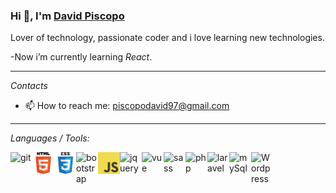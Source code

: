 ### Hi 👋, I'm [David Piscopo](https://github.com/daviddpi)

Lover of technology, passionate coder and i love learning new technologies.

-Now i’m currently learning *React*. </br>

---

*Contacts*
- 📫 How to reach me: piscopodavid97@gmail.com

---

*Languages / Tools:*

<img align='left' alt='git' title="Git" src="https://i.pinimg.com/originals/01/e5/00/01e500fca29c045d432b64f285f9c229.png" width='35'>
<img align='left' alt='html' title="HTML 5" src="https://raw.githubusercontent.com/github/explore/80688e429a7d4ef2fca1e82350fe8e3517d3494d/topics/html/html.png" width='35'>
<img align='left' alt='css' title="CSS 3" src="https://raw.githubusercontent.com/github/explore/80688e429a7d4ef2fca1e82350fe8e3517d3494d/topics/css/css.png" width='35'>
<img align='left' alt='bootstrap' title="Bootstrap" src="https://avatars.githubusercontent.com/u/2918581?s=280&v=4" width='35'>
<img align='left' alt='javascript' title="JavaScript" src="https://raw.githubusercontent.com/github/explore/80688e429a7d4ef2fca1e82350fe8e3517d3494d/topics/javascript/javascript.png" width='35'>
<img align='left' alt='jquery' title="Jquery" src="https://icon-library.com/images/jquery-icon-png/jquery-icon-png-7.jpg" width='35'/> 
<img align='left' alt='vue' title="Vue.js" src="https://www.geekandjob.com/uploads/wiki/f236a1aa005ef9a93041f294749e86d1.png" width='35'>
<img align='left' alt='sass' title="SASS" src="https://cdn.freebiesupply.com/logos/large/2x/sass-1-logo-png-transparent.png" width='35'>
<img align='left' alt='php' title="PHP" src="http://pngimg.com/uploads/php/php_PNG48.png" width='35'>
<img align='left' alt='laravel' title="Laravel" src="https://upload.wikimedia.org/wikipedia/commons/thumb/9/9a/Laravel.svg/1200px-Laravel.svg.png" width='35'>
<img align='left' alt='mySql' title="MySQL" src="https://icons-for-free.com/iconfiles/png/512/development+logo+mysql+icon-1320184807686758112.png" width='35'>
<img align='left' alt='Wordpress' title="Wordpress" src="https://upload.wikimedia.org/wikipedia/commons/thumb/9/98/WordPress_blue_logo.svg/2048px-WordPress_blue_logo.svg.png" width='35'>

